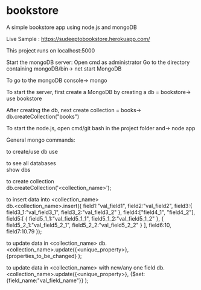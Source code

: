 # bookstore
A simple bookstore app using node.js and mongoDB

Live Sample : https://sudeeptobookstore.herokuapp.com/

This project runs on localhost:5000

Start the mongoDB server:
Open cmd as administrator
Go to the directory containing mongoDB/bin->
net start MongoDB

To go to the mongoDB console->
mongo

To start the server, first create a MongoDB by creating a db = bookstore->
use bookstore

After creating the db, next create collection = books->
db.createCollection("books")


To start the node.js, open cmd/git bash in the project folder and->
node app


General mongo commands:

to create/use db 
use <dbname>	

to see all databases			
show dbs		

to create collection			
db.createCollection('<collection_name>');	

to insert data into <collection_name>	
db.<collection_name>.insert({
	field1:"val_field1",
	field2:"val_field2",
	field3:{
		field3_1:"val_field3_1",
		field3_2:"val_field3_2"
	},
	field4:["field4_1", "field4_2"],
	field5:[
		{
			field5_1_1:"val_field5_1_1",
			field5_1_2:"val_field5_1_2"
		},
		{
			field5_2_1:"val_field5_2_1",
			field5_2_2:"val_field5_2_2"
		}
	],
	field6:10,
	field7:10.79
});

to update data in <collection_name>
db.<collection_name>.update({<unique_property>},
			{properties_to_be_changed}
);

to update data in <collection_name> with new/any one field
db.<collection_name>.update({<unique_property>},
			{$set:{field_name:"val_field_name"}}
);
